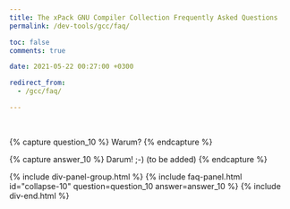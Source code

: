 ```yaml
---
title: The xPack GNU Compiler Collection Frequently Asked Questions
permalink: /dev-tools/gcc/faq/

toc: false
comments: true

date: 2021-05-22 00:27:00 +0300

redirect_from:
  - /gcc/faq/

---
```


<br/>

{% capture question_10 %}
Warum?
{% endcapture %}

{% capture answer_10 %}
Darum! ;-) (to be added)
{% endcapture %}

{% include div-panel-group.html %}
{% include faq-panel.html id="collapse-10" question=question_10 answer=answer_10 %}
{% include div-end.html %}
